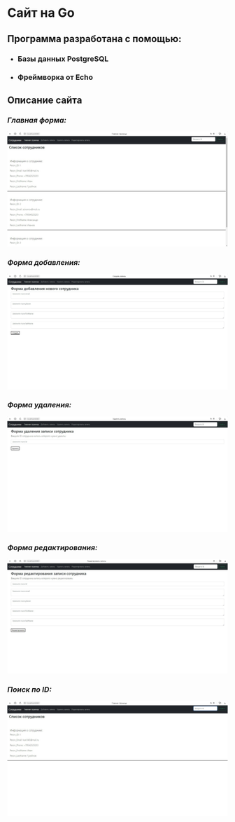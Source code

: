 # Сайт на Go
## Программа  разработана с помощью: 
- ### Базы данных PostgreSQL 
- ### Фреймворка от Echo

## Описание сайта
### *Главная форма:*
![Главная форма](/TaskWithEcho-Postgres-HTML/photo/mainForm.jpg)

### *Форма добавления:*
![Добавить запись](/TaskWithEcho-Postgres-HTML/photo/add.jpg)

### *Форма удаления:*
![Удалить запись](/TaskWithEcho-Postgres-HTML/photo/delete.jpg)

### *Форма редактирования:*
![Редактировать запись](/TaskWithEcho-Postgres-HTML/photo/edit.jpg)

### *Поиск по ID:*
![Найти по id](/TaskWithEcho-Postgres-HTML/photo/search.jpg)